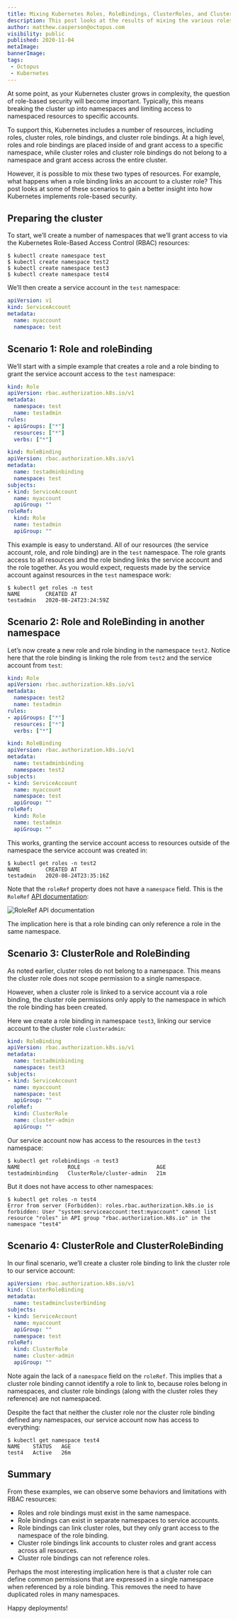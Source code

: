 ```yaml
---
title: Mixing Kubernetes Roles, RoleBindings, ClusterRoles, and ClusterBindings
description: This post looks at the results of mixing the various roles and bindings available in Kubernetes
author: matthew.casperson@octopus.com
visibility: public
published: 2020-11-04
metaImage:
bannerImage:
tags:
 - Octopus
 - Kubernetes
---
```


At some point, as your Kubernetes cluster grows in complexity, the question of role-based security will become important. Typically, this means breaking the cluster up into namespaces and limiting access to namespaced resources to specific accounts.

To support this, Kubernetes includes a number of resources, including roles, cluster roles, role bindings, and cluster role bindings. At a high level, roles and role bindings are placed inside of and grant access to a specific namespace, while cluster roles and cluster role bindings do not belong to a namespace and grant access across the entire cluster.

However, it is possible to mix these two types of resources. For example, what happens when a role binding links an account to a cluster role? This post looks at some of these scenarios to gain a better insight into how Kubernetes implements role-based security.

## Preparing the cluster

To start, we’ll create a number of namespaces that we’ll grant access to via the Kubernetes Role-Based Access Control (RBAC) resources:

```
$ kubectl create namespace test
$ kubectl create namespace test2
$ kubectl create namespace test3
$ kubectl create namespace test4
```

We’ll then create a service account in the `test` namespace:

```YAML
apiVersion: v1
kind: ServiceAccount
metadata:
  name: myaccount
  namespace: test
```

## Scenario 1: Role and roleBinding

We’ll start with a simple example that creates a role and a role binding to grant the service account access to the `test` namespace:

```YAML
kind: Role
apiVersion: rbac.authorization.k8s.io/v1
metadata:
  namespace: test
  name: testadmin
rules:
- apiGroups: ["*"]
  resources: ["*"]
  verbs: ["*"]
```

```YAML
kind: RoleBinding
apiVersion: rbac.authorization.k8s.io/v1
metadata:
  name: testadminbinding
  namespace: test
subjects:
- kind: ServiceAccount
  name: myaccount
  apiGroup: ""
roleRef:
  kind: Role
  name: testadmin
  apiGroup: ""
```

This example is easy to understand. All of our resources (the service account, role, and role binding) are in the `test` namespace. The role grants access to all resources and the role binding links the service account and the role together. As you would expect, requests made by the service account against resources in the `test` namespace work:

```
$ kubectl get roles -n test
NAME        CREATED AT
testadmin   2020-08-24T23:24:59Z
```

## Scenario 2: Role and RoleBinding in another namespace

Let’s now create a new role and role binding in the namespace `test2`. Notice here that the role binding is linking the role from `test2` and the service account from `test`:

```YAML
kind: Role
apiVersion: rbac.authorization.k8s.io/v1
metadata:
  namespace: test2
  name: testadmin
rules:
- apiGroups: ["*"]
  resources: ["*"]
  verbs: ["*"]
```

```YAML
kind: RoleBinding
apiVersion: rbac.authorization.k8s.io/v1
metadata:
  name: testadminbinding
  namespace: test2
subjects:
- kind: ServiceAccount
  name: myaccount
  namespace: test
  apiGroup: ""
roleRef:
  kind: Role
  name: testadmin
  apiGroup: ""
```

This works, granting the service account access to resources outside of the namespace the service account was created in:

```
$ kubectl get roles -n test2
NAME        CREATED AT
testadmin   2020-08-24T23:35:16Z
```

Note that the `roleRef` property does not have a `namespace` field. This is the `RoleRef` [API documentation](https://kubernetes.io/docs/reference/generated/kubernetes-api/v1.18/#roleref-v1-rbac-authorization-k8s-io):

![RoleRef API documentation](roleref.png "width=500")

The implication here is that a role binding can only reference a role in the same namespace.

## Scenario 3: ClusterRole and RoleBinding

As noted earlier, cluster roles do not belong to a namespace. This means the cluster role does not scope permission to a single namespace.

However, when a cluster role is linked to a service account via a role binding, the cluster role permissions only apply to the namespace in which the role binding has been created.

Here we create a role binding in namespace `test3`, linking our service account to the cluster role `clusteradmin`:

```YAML
kind: RoleBinding
apiVersion: rbac.authorization.k8s.io/v1
metadata:
  name: testadminbinding
  namespace: test3
subjects:
- kind: ServiceAccount
  name: myaccount
  namespace: test
  apiGroup: ""
roleRef:
  kind: ClusterRole
  name: cluster-admin
  apiGroup: ""
```

Our service account now has access to the resources in the `test3` namespace:

```
$ kubectl get rolebindings -n test3
NAME               ROLE                        AGE
testadminbinding   ClusterRole/cluster-admin   21m
```

But it does not have access to other namespaces:

```
$ kubectl get roles -n test4
Error from server (Forbidden): roles.rbac.authorization.k8s.io is forbidden: User "system:serviceaccount:test:myaccount" cannot list resource "roles" in API group "rbac.authorization.k8s.io" in the namespace "test4"
```

## Scenario 4: ClusterRole and ClusterRoleBinding

In our final scenario, we’ll create a cluster role binding to link the cluster role to our service account:

```YAML
apiVersion: rbac.authorization.k8s.io/v1
kind: ClusterRoleBinding
metadata:
  name: testadminclusterbinding
subjects:
- kind: ServiceAccount
  name: myaccount
  apiGroup: ""
  namespace: test
roleRef:
  kind: ClusterRole
  name: cluster-admin
  apiGroup: ""
```

Note again the lack of a `namespace` field on the `roleRef`. This implies that a cluster role binding cannot identify a role to link to, because roles belong in namespaces, and cluster role bindings (along with the cluster roles they reference) are not namespaced.

Despite the fact that neither the cluster role nor the cluster role binding defined any namespaces, our service account now has access to everything:

```
$ kubectl get namespace test4
NAME    STATUS   AGE
test4   Active   26m
```

## Summary

From these examples, we can observe some behaviors and limitations with RBAC resources:

* Roles and role bindings must exist in the same namespace.
* Role bindings can exist in separate namespaces to service accounts.
* Role bindings can link cluster roles, but they only grant access to the namespace of the role binding.
* Cluster role bindings link accounts to cluster roles and grant access across all resources.
* Cluster role bindings can not reference roles.

Perhaps the most interesting implication here is that a cluster role can define common permissions that are expressed in a single namespace when referenced by a role binding. This removes the need to have duplicated roles in many namespaces.

Happy deployments!
